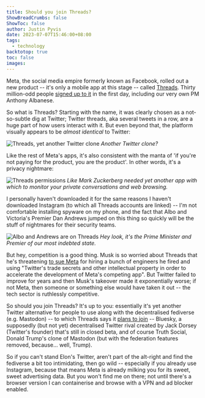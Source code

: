 ```yaml
---
title: Should you join Threads?
ShowBreadCrumbs: false
ShowToc: false
author: Justin Pyvis
date: 2023-07-07T15:46:00+08:00
tags:
  - technology
backtotop: true
toc: false
images:
---
```

Meta, the social media empire formerly known as Facebook, rolled out a new product -- it's only a mobile app at this stage -- called [Threads](https://about.fb.com/news/2023/07/introducing-threads-new-app-text-sharing/). Thirty million-odd people [signed up to it](https://www.abc.net.au/news/2023-07-06/millions-sign-up-to-meta-twitter-rival-app-threads-in-hours/102572568) in the first day, including our very own PM Anthony Albanese.

So what is Threads? Starting with the name, it was clearly chosen as a not-so-subtle dig at Twitter; Twitter threads, aka several tweets in a row, are a huge part of how users interact with it. But even beyond that, the platform visually appears to be *almost identical* to Twitter:

![Threads, yet another Twitter clone](/images/meta-threads-interface-jul-23.jpg) *Another Twitter clone?*

Like the rest of Meta's apps, it's also consistent with the manta of 'if you're not paying for the product, you are the product'. In other words, it's a privacy nightmare:

![Threads permissions](/images/threads-permissions-jul-23.jpg) *Like Mark Zuckerberg needed yet another app with which to monitor your private conversations and web browsing.*

I personally haven't downloaded it for the same reasons I haven't downloaded Instagram (to which all Threads accounts are linked) -- I'm not comfortable installing spyware on my phone, and the fact that Albo and Victoria's Premier Dan Andrews jumped on this thing so quickly will be the stuff of nightmares for their security teams.

![Albo and Andrews are on Threads](/images/albo-andrews-threads-jul-23.jpg) *Hey look, it's the Prime Minister and Premier of our most indebted state.*

But hey, competition is a good thing. Musk is so worried about Threads that he's threatening [to sue Meta](https://www.reddit.com/r/EnoughMuskSpam/comments/14si8dz/twitter_is_threatening_to_sue_meta_over_threads/) for hiring a bunch of engineers he fired and using "Twitter's trade secrets and other intellectual property in order to accelerate the development of Meta's competing app". But Twitter failed to improve for years and then Musk's takeover made it exponentially worse; if not Meta, then someone or something else would have taken it out -- the tech sector is ruthlessly competitive.

So should you join Threads? It's up to you: essentially it's yet another Twitter alternative for people to use along with the decentralised fediverse (e.g. Mastodon) -- to which Threads says it [plans to join](https://help.instagram.com/169559812696339) -- Bluesky, a supposedly (but not yet) decentralised Twitter rival created by Jack Dorsey (Twitter's founder) that's still in closed beta, and of course Truth Social, Donald Trump's clone of Mastodon (but with the federation features removed, because... well, Trump).

So if you can't stand Elon's Twitter, aren't part of the alt-right and find the fediverse a bit too intimidating, then go wild -- especially if you already use Instagram, because that means Meta is already milking you for its sweet, sweet advertising data. But you won't find me on there; not until there's a browser version I can containerise and browse with a VPN and ad blocker enabled.